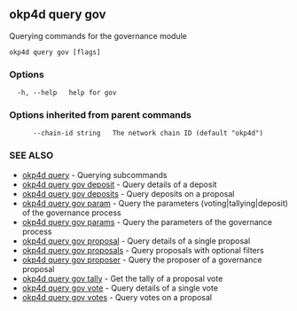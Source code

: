 ## okp4d query gov

Querying commands for the governance module

```
okp4d query gov [flags]
```

### Options

```
  -h, --help   help for gov
```

### Options inherited from parent commands

```
      --chain-id string   The network chain ID (default "okp4d")
```

### SEE ALSO

* [okp4d query](okp4d_query.md)	 - Querying subcommands
* [okp4d query gov deposit](okp4d_query_gov_deposit.md)	 - Query details of a deposit
* [okp4d query gov deposits](okp4d_query_gov_deposits.md)	 - Query deposits on a proposal
* [okp4d query gov param](okp4d_query_gov_param.md)	 - Query the parameters (voting|tallying|deposit) of the governance process
* [okp4d query gov params](okp4d_query_gov_params.md)	 - Query the parameters of the governance process
* [okp4d query gov proposal](okp4d_query_gov_proposal.md)	 - Query details of a single proposal
* [okp4d query gov proposals](okp4d_query_gov_proposals.md)	 - Query proposals with optional filters
* [okp4d query gov proposer](okp4d_query_gov_proposer.md)	 - Query the proposer of a governance proposal
* [okp4d query gov tally](okp4d_query_gov_tally.md)	 - Get the tally of a proposal vote
* [okp4d query gov vote](okp4d_query_gov_vote.md)	 - Query details of a single vote
* [okp4d query gov votes](okp4d_query_gov_votes.md)	 - Query votes on a proposal

